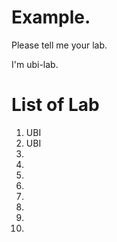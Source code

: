 
# Example. 
Please tell me your lab.

I'm ubi-lab.

# List of Lab
1. UBI  
2. UBI
3.
4.
5.
6.
7.
8.
9.
10.
